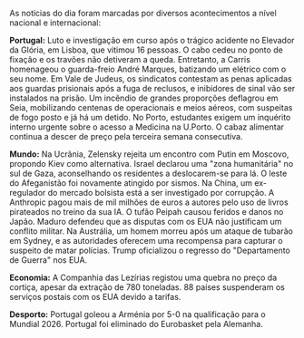 As notícias do dia foram marcadas por diversos acontecimentos a nível nacional e internacional:

**Portugal:** Luto e investigação em curso após o trágico acidente no Elevador da Glória, em Lisboa, que vitimou 16 pessoas. O cabo cedeu no ponto de fixação e os travões não detiveram a queda. Entretanto, a Carris homenageou o guarda-freio André Marques, batizando um elétrico com o seu nome. Em Vale de Judeus, os sindicatos contestam as penas aplicadas aos guardas prisionais após a fuga de reclusos, e inibidores de sinal vão ser instalados na prisão. Um incêndio de grandes proporções deflagrou em Seia, mobilizando centenas de operacionais e meios aéreos, com suspeitas de fogo posto e já há um detido. No Porto, estudantes exigem um inquérito interno urgente sobre o acesso a Medicina na U.Porto. O cabaz alimentar continua a descer de preço pela terceira semana consecutiva.

**Mundo:** Na Ucrânia, Zelensky rejeita um encontro com Putin em Moscovo, propondo Kiev como alternativa. Israel declarou uma "zona humanitária" no sul de Gaza, aconselhando os residentes a deslocarem-se para lá. O leste do Afeganistão foi novamente atingido por sismos. Na China, um ex-regulador do mercado bolsista está a ser investigado por corrupção. A Anthropic pagou mais de mil milhões de euros a autores pelo uso de livros pirateados no treino da sua IA. O tufão Peipah causou feridos e danos no Japão. Maduro defendeu que as disputas com os EUA não justificam um conflito militar. Na Austrália, um homem morreu após um ataque de tubarão em Sydney, e as autoridades oferecem uma recompensa para capturar o suspeito de matar polícias. Trump oficializou o regresso do "Departamento de Guerra" nos EUA.

**Economia:**  A Companhia das Lezírias registou uma quebra no preço da cortiça, apesar da extração de 780 toneladas. 88 países suspenderam os serviços postais com os EUA devido a tarifas.

**Desporto:** Portugal goleou a Arménia por 5-0 na qualificação para o Mundial 2026. Portugal foi eliminado do Eurobasket pela Alemanha.